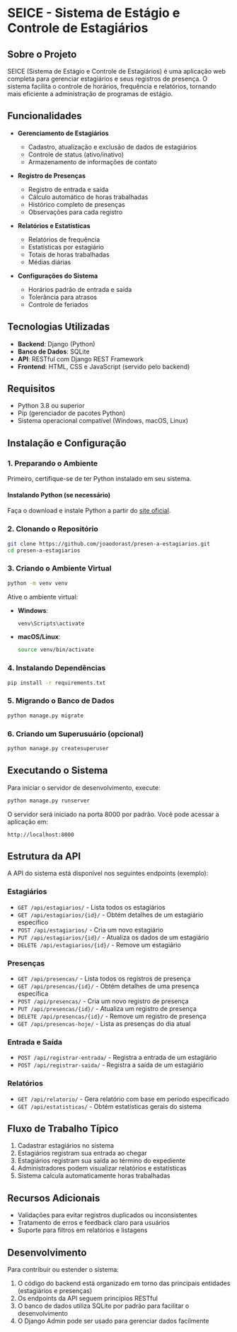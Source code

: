 # SEICE - Sistema de Estágio e Controle de Estagiários

## Sobre o Projeto

SEICE (Sistema de Estágio e Controle de Estagiários) é uma aplicação web completa para gerenciar estagiários e seus registros de presença. O sistema facilita o controle de horários, frequência e relatórios, tornando mais eficiente a administração de programas de estágio.

## Funcionalidades

- **Gerenciamento de Estagiários**
  - Cadastro, atualização e exclusão de dados de estagiários
  - Controle de status (ativo/inativo)
  - Armazenamento de informações de contato

- **Registro de Presenças**
  - Registro de entrada e saída
  - Cálculo automático de horas trabalhadas
  - Histórico completo de presenças
  - Observações para cada registro

- **Relatórios e Estatísticas**
  - Relatórios de frequência
  - Estatísticas por estagiário
  - Totais de horas trabalhadas
  - Médias diárias

- **Configurações do Sistema**
  - Horários padrão de entrada e saída
  - Tolerância para atrasos
  - Controle de feriados

## Tecnologias Utilizadas

- **Backend**: Django (Python)
- **Banco de Dados**: SQLite
- **API**: RESTful com Django REST Framework
- **Frontend**: HTML, CSS e JavaScript (servido pelo backend)

## Requisitos

- Python 3.8 ou superior
- Pip (gerenciador de pacotes Python)
- Sistema operacional compatível (Windows, macOS, Linux)

## Instalação e Configuração

### 1. Preparando o Ambiente

Primeiro, certifique-se de ter Python instalado em seu sistema.

#### Instalando Python (se necessário)

Faça o download e instale Python a partir do [site oficial](https://www.python.org/downloads/).

### 2. Clonando o Repositório

```bash
git clone https://github.com/joaodorast/presen-a-estagiarios.git
cd presen-a-estagiarios
```

### 3. Criando o Ambiente Virtual

```bash
python -m venv venv
```

Ative o ambiente virtual:

- **Windows**:
  ```bash
  venv\Scripts\activate
  ```
- **macOS/Linux**:
  ```bash
  source venv/bin/activate
  ```

### 4. Instalando Dependências

```bash
pip install -r requirements.txt
```

### 5. Migrando o Banco de Dados

```bash
python manage.py migrate
```

### 6. Criando um Superusuário (opcional)

```bash
python manage.py createsuperuser
```

## Executando o Sistema

Para iniciar o servidor de desenvolvimento, execute:

```bash
python manage.py runserver
```

O servidor será iniciado na porta 8000 por padrão. Você pode acessar a aplicação em:

```
http://localhost:8000
```

## Estrutura da API

A API do sistema está disponível nos seguintes endpoints (exemplo):

### Estagiários
- `GET /api/estagiarios/` - Lista todos os estagiários
- `GET /api/estagiarios/{id}/` - Obtém detalhes de um estagiário específico
- `POST /api/estagiarios/` - Cria um novo estagiário
- `PUT /api/estagiarios/{id}/` - Atualiza os dados de um estagiário
- `DELETE /api/estagiarios/{id}/` - Remove um estagiário

### Presenças
- `GET /api/presencas/` - Lista todos os registros de presença
- `GET /api/presencas/{id}/` - Obtém detalhes de uma presença específica
- `POST /api/presencas/` - Cria um novo registro de presença
- `PUT /api/presencas/{id}/` - Atualiza um registro de presença
- `DELETE /api/presencas/{id}/` - Remove um registro de presença
- `GET /api/presencas-hoje/` - Lista as presenças do dia atual

### Entrada e Saída
- `POST /api/registrar-entrada/` - Registra a entrada de um estagiário
- `POST /api/registrar-saida/` - Registra a saída de um estagiário

### Relatórios
- `GET /api/relatorio/` - Gera relatório com base em período especificado
- `GET /api/estatisticas/` - Obtém estatísticas gerais do sistema

## Fluxo de Trabalho Típico

1. Cadastrar estagiários no sistema
2. Estagiários registram sua entrada ao chegar
3. Estagiários registram sua saída ao término do expediente
4. Administradores podem visualizar relatórios e estatísticas
5. Sistema calcula automaticamente horas trabalhadas

## Recursos Adicionais

- Validações para evitar registros duplicados ou inconsistentes
- Tratamento de erros e feedback claro para usuários
- Suporte para filtros em relatórios e listagens

## Desenvolvimento

Para contribuir ou estender o sistema:

1. O código do backend está organizado em torno das principais entidades (estagiários e presenças)
2. Os endpoints da API seguem princípios RESTful
3. O banco de dados utiliza SQLite por padrão para facilitar o desenvolvimento
4. O Django Admin pode ser usado para gerenciar dados facilmente